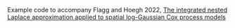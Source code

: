 Example code to accompany Flagg and Hoegh 2022, [The integrated nested Laplace approximation applied to spatial log-Gaussian Cox process models](https://www.tandfonline.com/doi/abs/10.1080/02664763.2021.2023116)
